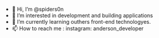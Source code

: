 - 👋 Hi, I’m @spiders0n
- 👀 I’m interested in development and building applications
- 🌱 I’m currently learning outhers front-end technologyes.
- 📫 How to reach me : instagram: anderson_developer

<!---
spiders0n/spiders0n is a ✨ special ✨ repository because its `README.md` (this file) appears on your GitHub profile.
You can click the Preview link to take a look at your changes.
--->
